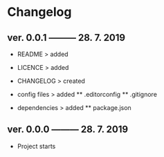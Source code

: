 # Changelog


## ver. 0.0.1 ——— 28. 7. 2019
* README > added
* LICENCE > added
* CHANGELOG > created

* config files > added
  ** .editorconfig
  ** .gitignore

* dependencies > added
  ** package.json


## ver. 0.0.0 ——— 28. 7. 2019
* Project starts
